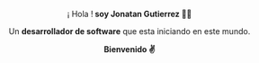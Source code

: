 <p align="center">¡ Hola !<b> soy Jonatan Gutierrez 👨‍💻</b></p>
<p align="center"><a>Un <b>desarrollador de software</b> que esta iniciando en este mundo.</b></a></p>
<p align="center"><a><b>Bienvenido ✌️</a></p>
